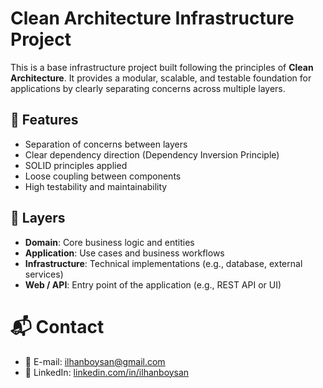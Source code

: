 # Clean Architecture Infrastructure Project

This is a base infrastructure project built following the principles of **Clean Architecture**. It provides a modular, scalable, and testable foundation for applications by clearly separating concerns across multiple layers.

## 🚀 Features

- Separation of concerns between layers
- Clear dependency direction (Dependency Inversion Principle)
- SOLID principles applied
- Loose coupling between components
- High testability and maintainability

## 🧱 Layers

- **Domain**: Core business logic and entities
- **Application**: Use cases and business workflows
- **Infrastructure**: Technical implementations (e.g., database, external services)
- **Web / API**: Entry point of the application (e.g., REST API or UI)

# 📬 Contact
- 📧 E-mail: ilhanboysan@gmail.com
- 📌 LinkedIn: [linkedin.com/in/ilhanboysan](https://www.linkedin.com/in/ilhan-boysan/)
